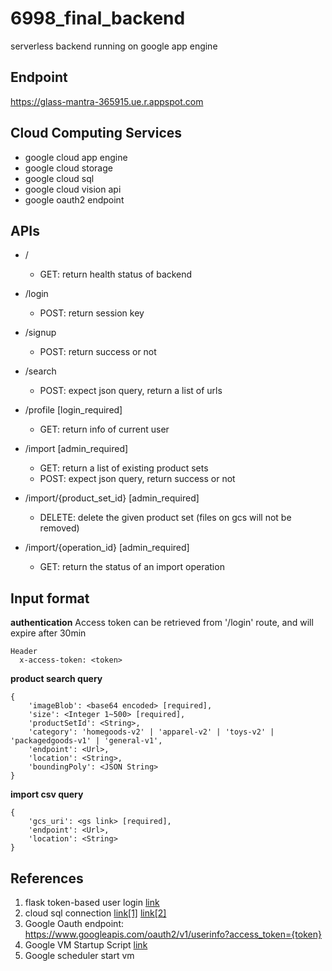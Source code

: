 # 6998_final_backend
serverless backend running on google app engine

## Endpoint
https://glass-mantra-365915.ue.r.appspot.com

## Cloud Computing Services
- google cloud app engine
- google cloud storage
- google cloud sql
- google cloud vision api
- google oauth2 endpoint

## APIs
- /
  - GET: return health status of backend

- /login
  - POST: return session key

- /signup
  - POST: return success or not

- /search
  - POST: expect json query, return a list of urls

- /profile \[login_required\]
  - GET: return info of current user

- /import \[admin_required\]
  - GET: return a list of existing product sets
  - POST: expect json query, return success or not

- /import/{product_set_id} \[admin_required\]
  - DELETE: delete the given product set (files on gcs will not be removed)

- /import/{operation_id} \[admin_required\]
  - GET: return the status of an import operation

## Input format
**authentication**
Access token can be retrieved from '/login' route, and will expire after 30min
```
Header
  x-access-token: <token>
```

**product search query**
```
{
    'imageBlob': <base64 encoded> [required],
    'size': <Integer 1~500> [required],
    'productSetId': <String>,
    'category': 'homegoods-v2' | 'apparel-v2' | 'toys-v2' | 'packagedgoods-v1' | 'general-v1',
    'endpoint': <Url>,
    'location': <String>,
    'boundingPoly': <JSON String>
}
```

**import csv query**
```
{
    'gcs_uri': <gs link> [required],
    'endpoint': <Url>,
    'location': <String>
}
```

## References
1. flask token-based user login <a href='https://www.geeksforgeeks.org/using-jwt-for-user-authentication-in-flask/'>link</a>
2. cloud sql connection <a href='https://cloud.google.com/sql/docs/mysql/connect-app-engine-standard'>link\[1\]</a> <a href='https://stackoverflow.com/questions/72588424/app-engine-cant-connect-to-cloud-sql-connection-refused'>link\[2\]</a>
3. Google Oauth endpoint: https://www.googleapis.com/oauth2/v1/userinfo?access_token={token}
4. Google VM Startup Script <a href='https://cloud.google.com/compute/docs/instances/startup-scripts/linux#order_of_execution_of_linux_startup_scripts'>link</a>
5. Google scheduler start vm <a href='https://stackoverflow.com/questions/64526826/how-to-schedule-longer-python-scripts-in-gcp-without-cloud-functions'></a>